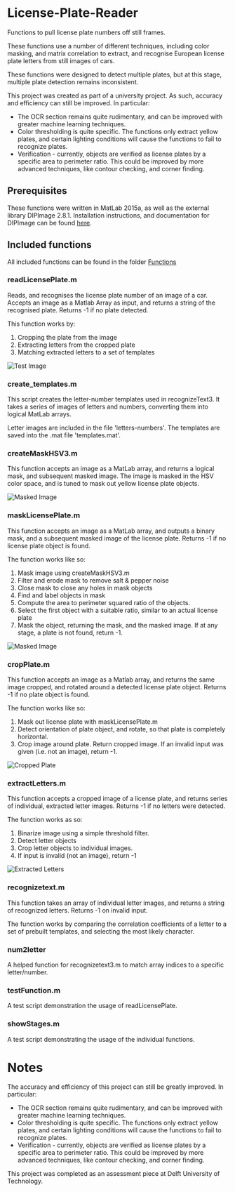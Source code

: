 # License-Plate-Reader
Functions to pull license plate numbers off still frames. 

These functions use a number of different techniques, including color masking, and matrix correlation to extract, and recognise European license plate letters from still images of cars. 

These functions were designed to detect multiple plates, but at this stage, multiple plate detection remains inconsistent. 

This project was created as part of a university project. As such, accuracy and efficiency can still be improved. In particular: 

* The OCR section remains quite rudimentary, and can be improved with greater machine learning techniques.
* Color thresholding is quite specific. The functions only extract yellow plates, and certain lighting conditions will cause the functions to fail to recognize plates.
* Verification - currently, objects are verified as license plates by a specific area to perimeter ratio. This could be improved by more advanced techniques, like contour checking, and corner finding.

## Prerequisites
These functions were written in MatLab 2015a, as well as the external library DIPImage 2.8.1. Installation instructions, and documentation for DIPImage can be found [here](http://www.diplib.org/download).

## Included functions
All included functions can be found in the folder [Functions](https://github.com/jyss88/License-Plate-Reader/tree/master/Functions)

### readLicensePlate.m
Reads, and recognises the license plate number of an image of a car. Accepts an image as a Matlab Array as input, and returns a string of the recognised plate. Returns -1 if no plate detected.

This function works by:

1) Cropping the plate from the image
2) Extracting letters from the cropped plate
3) Matching extracted letters to a set of templates

![Test Image](ReadmeImages/001_TestImage.png)

### create_templates.m
This script creates the letter-number templates used in recognizeText3. It takes a series of images of letters and numbers, converting them into logical MatLab arrays.

Letter images are included in the file 'letters-numbers'. The templates are saved into the .mat file 'templates.mat'.

### createMaskHSV3.m
This function accepts an image as a MatLab array, and returns a logical mask, and subsequent masked image. The image is masked in the HSV color space, and is tuned to mask out yellow license plate objects. 

![Masked Image](ReadmeImages/002_BinaryMask.png)

### maskLicensePlate.m
This function accepts an image as a MatLab array, and outputs a binary mask, and a subsequent masked image of the license plate. Returns -1 if no license plate object is found.

The function works like so:

1) Mask image using createMaskHSV3.m
2) Filter and erode mask to remove salt & pepper noise
3) Close mask to close any holes in mask objects
4) Find and label objects in mask
5) Compute the area to perimeter squared ratio of the objects.
6) Select the first object with a suitable ratio, similar to an actual license plate
7) Mask the object, returning the mask, and the masked image. If at any stage, a plate is not found, return -1.

![Masked Image](ReadmeImages/003_MaskedPlate.png)

### cropPlate.m
This function accepts an image as a Matlab array, and returns the same image cropped, and rotated around a detected license plate object. Returns -1 if no plate object is found.

The function works like so:

1) Mask out license plate with maskLicensePlate.m
2) Detect orientation of plate object, and rotate, so that plate is completely horizontal.
3) Crop image around plate. Return cropped image. If an invalid input was given (i.e. not an image), return -1.

![Cropped Plate](ReadmeImages/004_CroppedPlate.png)

### extractLetters.m
This function accepts a cropped image of a license plate, and returns series of individual, extracted letter images. Returns -1 if no letters were detected. 

The function works as so:

1) Binarize image using a simple threshold filter.
2) Detect letter objects
3) Crop letter objects to individual images.
4) If input is invalid (not an image), return -1

![Extracted Letters](ReadmeImages/005_LetterImages.png)

### recognizetext.m
This function takes an array of individual letter images, and returns a string of recognized letters. Returns -1 on invalid input.

The function works by comparing the correlation coefficients of a letter to a set of prebuilt templates, and selecting the most likely character. 

### num2letter
A helped function for recognizetext3.m to match array indices to a specific letter/number.

### testFunction.m
A test script demonstration the usage of readLicensePlate.

### showStages.m
A test script demonstrating the usage of the individual functions.

# Notes
The accuracy and efficiency of this project can still be greatly improved. In particular: 

* The OCR section remains quite rudimentary, and can be improved with greater machine learning techniques.
* Color thresholding is quite specific. The functions only extract yellow plates, and certain lighting conditions will cause the functions to fail to recognize plates.
* Verification - currently, objects are verified as license plates by a specific area to perimeter ratio. This could be improved by more advanced techniques, like contour checking, and corner finding.

This project was completed as an assessment piece at Delft University of Technology.
